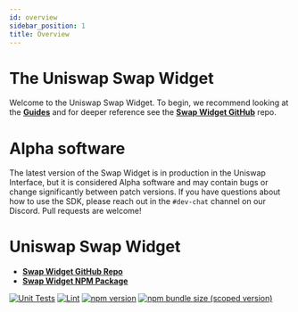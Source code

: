 ```yaml
---
id: overview
sidebar_position: 1
title: Overview
---
```


# The Uniswap Swap Widget

Welcome to the Uniswap Swap Widget. To begin, we recommend looking at the [**Guides**](./guides/swap-widget.mdx) and for deeper reference see the [**Swap Widget GitHub**](https://github.com/Uniswap/widgets) repo.

# Alpha software

The latest version of the Swap Widget is in production in the Uniswap Interface,
but it is considered Alpha software and may contain bugs or change significantly between patch versions.
If you have questions about how to use the SDK, please reach out in the `#dev-chat` channel on our Discord.
Pull requests are welcome!

# Uniswap Swap Widget

- [**Swap Widget GitHub Repo**](https://github.com/Uniswap/widgets)
- [**Swap Widget NPM Package**](https://www.npmjs.com/package/@uniswap/widgets)

[![Unit Tests](https://github.com/Uniswap/widgets/workflows/Unit%20Tests/badge.svg)](https://github.com/Uniswap/uniswap-v3-sdk/actions?query=workflow%3A%22Unit+Tests%22)
[![Lint](https://github.com/Uniswap/widgets/workflows/Lint/badge.svg)](https://github.com/Uniswap/uniswap-v3-sdk/actions?query=workflow%3ALint)
[![npm version](https://img.shields.io/npm/v/@uniswap/widgets/latest.svg)](https://www.npmjs.com/package/@uniswap/v3-sdk/v/latest)
[![npm bundle size (scoped version)](https://img.shields.io/bundlephobia/minzip/@uniswap/widgets/latest.svg)](https://bundlephobia.com/result?p=@uniswap/v3-sdk@latest)
